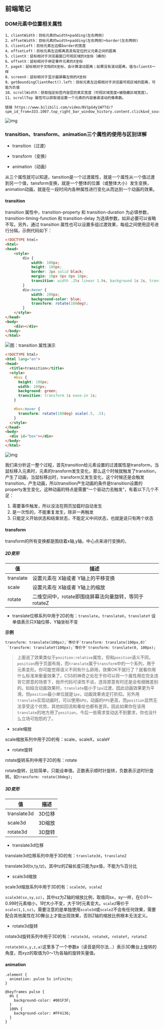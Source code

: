 ## 前端笔记



### DOM元素中位置相关属性

```
1、clientWidth：目标元素的width+padding(左右两侧)
2、offsetWidth：目标元素的width+padding(左右两侧)+border(左右两侧)
3、clientLeft：目标元素左边框border的宽度
4、offsetLeft：目标元素左边框离其具有定位的父元素之间的距离
5、clientX：鼠标相对于浏览器窗口可视区域的X坐标（横向）
6、offsetX：鼠标相对于绑定事件元素的X坐标
7、pageX：鼠标相对于文档的X坐标，会计算滚动距离；如果没有滚动距离，值与clientX一样
8、screenX：鼠标相对于显示器屏幕左侧的X坐标
9、getBoundingClientRect().left：目标元素左边框相对于浏览器可视区域的距离，可能为负值
10、scrollWidth：获取指定标签内容层的真实宽度（可视区域宽度+被隐藏区域宽度）。
11、scrollTop 属性可以获取或设置一个元素的内容垂直滚动的像素数。

链接 https://www.bilibili.com/video/BV1pG4y1W7Td/?spm_id_from=333.1007.top_right_bar_window_history.content.click&vd_source=3db4816f451357c6886d30e960368425
```

![img](img/L0hUTUw15byA5Y-R5paH5qGjL2ltYWdlcy9Dc3NCb3hNb2RlbC5wbmc-1689809073095-5.png)

### transition、transform、animation三个属性的使用与区别详解

+ transition（过渡）

+ transform（变换）

+ animation（动画）

从三个属性就可以知道，tansition是一个过渡属性，就是一个属性从一个值过渡到另一个值，tansform变换，就是一个整体的位置（或整体大小）发生变换，animation动画，就是在一段时间内各种属性进行变化从而达到一个动画的效果。


####  transition

transition 属性中，transition-property 和 transition-duration 为必填参数，transition-timing-function 和 transition-delay 为选填参数，如非必要可以省略不写。另外，通过 transition 属性也可以设置多组过渡效果，每组之间使用逗号进行分隔，示例代码如下：

```html
<!DOCTYPE html>
<html>
<head>
    <style>
        div {
            width: 100px;
            height: 100px;
            border: 3px solid black;
            margin: 10px 0px 0px 10px;
            transition: width .25s linear 1.9s, background 1s 2s, transform 2s;
        }
        div:hover {
            width: 200px;
            background-color: blue;
            transform: rotate(180deg);
        }
    </style>
</head>
<body>
    <div></div>
</body>
</html>

```

![图：transition 属性演示](img/b20983844ff7477db48502dfcd1c4f2c.gif)

```html
<!DOCTYPE html>
<html lang="en">
<head>
  <title>transition</title>
  <style>
    #box {
      height: 100px;
      width: 100px;
      background: green;
      transition: transform 1s ease-in 1s;
    }

    #box:hover {
      transform: rotate(180deg) scale(.5, .5);
    }
  </style>
</head>
<body>
  <div id="box"></div>
</body>
</html>

```

![img](img/163c42601ede4b6etplv-t2oaga2asx-zoom-in-crop-mark4536000.gif)

我们来分析这一整个过程，首先transition给元素设置的过渡属性是transform，当鼠标移入元素时，元素的transform发生变化，那么这个时候就触发了transition，产生了动画，当鼠标移出时，transform又发生变化，这个时候还是会触发transition，产生动画，所以transition产生动画的条件是transition设置的property发生变化，这种动画的特点是需要“一个驱动力去触发”，有着以下几个不足：



1. 需要事件触发，所以没法在网页加载时自动发生
2. 是一次性的，不能重复发生，除非一再触发
3. 只能定义开始状态和结束状态，不能定义中间状态，也就是说只有两个状态

#### transform

transform的所有变换都是围绕着x轴,y轴，中心点来进行变换的，

##### 2D变形

| **值**    | **描述**                                               |
| --------- | ------------------------------------------------------ |
| translate | 设置元素在 X轴或者 Y轴上的平移变换                     |
| scale     | 设置元素在 X轴或者 Y轴上的缩放                         |
| rotate    | 二维空间中，rotate即围绕屏幕法向量旋转，等同于 rotateZ |

+ translate位移系列中用于2D的有：`translate`，`translateX`，`translateY`
  设单值表示只X轴位移，Y轴坐标不变

**示例**

```
transform: translate(100px);`等价于`transform: translate(100px,0)`
 `transform: translateY(100px);`等价于`transform: translate(0, 100px);
```

> 上面说了效果类似于`position:relative`属性，但和`position`语义不同，`position`用于页面布局，而`translate`属于`transform`中的一个系列，用于元素变形。你可能觉得语义不同有什么卵用，效果OK不就行了？就看你用什么标准来衡量效果了。CSS的神奇之处在于你可以将一个属性用在完全违背它原意的场景下，抛开代码可读性不谈，违背原意有时还是会有细微差别的。如结合动画效果时，`translate`能小于`1px`过渡，因此动画效果更为平滑。但`position`最小单位就是`1px`，动画效果肯定打折扣。另外用`translate`实现动画时，可以使用`GPU`，动画的`FPS`更高，而`position`显然无法享受这个优势。其他如回流和重绘也都有差异。因此如果你在该用`translate`的地方用了`position`，今后一些需求变动达不到要求，你也没什么立场可抱怨的了。

+ scale缩放

scale缩放系列中用于2D的有：scale，scaleX，scaleY

+ rotate旋转

rotate旋转系列中用于2D的有：rotate

rotate旋转，比较简单，只能设单值。正数表示顺时针旋转，负数表示逆时针旋转。如`transform: rotate(30deg);`

##### 3D变形

| **值**      | 描述   |
| ----------- | ------ |
| translate3d | 3D位移 |
| scale3d     | 3D缩放 |
| rotate3d    | 3D旋转 |

+ translate3d位移

translate3d位移系列中用于3D的有：`translate3d`，`translateZ`

translate3d(tx,ty,tz)，其中tz的Z轴长度只能为px值，不能为%百分比

+ scale3d缩放

scale3d缩放系列中用于3D的有：`scale3d`，`scaleZ`

`scale3d(sx,sy,sz)`，其中sz为Z轴的缩放比例，取值同sx，sy一样，在0.01～0.99时元素缩小，1时大小不变，大于1时元素变大。`scaleZ`等价于`scale(1,1,sz)`。需要注意的是单独使用`scale3d`或`scaleZ`不会有任何效果，需要配合其他属性在3D舞台上才能出现效果，否则Z轴的缩放比例根本无法定义。

+ rotate3d旋转

rotate3d旋转系列中用于3D的有：`rotate3d`，`rotateX`，`rotateY`，`rotateZ`

`rotate3d(x,y,z,a)`这里多了一个参数a（读音是阿尔法…）表示3D舞台上旋转的角度，而xyz的取值为0～1为各轴的旋转矢量值。

#### animation

```
.element {
  animation: pulse 5s infinite;
}

@keyframes pulse {
  0% {
    background-color: #001F3F;
  }
  100% {
    background-color: #FF4136;
  }
}
```







































